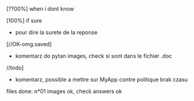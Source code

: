 


[??00%] 
when i dont know

[100%] 
if sure

 - pour dire la surete de la reponse

[//OK-omg.saved]
 - komentarz do pytan images, check si sont dans le 
fichier .doc

//todo]
 - komentarz, possible a mettre sur MyApp
 contre politique brak czasu

files done: 
n*01 images ok, check answers ok